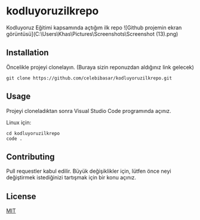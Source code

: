 # kodluyoruzilkrepo
Kodluyoruz Eğitimi kapsamında açtığım ilk repo
![Github projemin ekran görüntüsü](C:\Users\Khas\Pictures\Screenshots\Screenshot (13).png)

## Installation

Öncelikle projeyi clonelayın. (Buraya sizin reponuzdan aldığınız link gelecek)

```
git clone https://github.com/celebibasar/kodluyoruzilkrepo.git

```

## Usage

Projeyi cloneladıktan sonra Visual Studio Code programında açınız.

Linux için:

```
cd kodluyoruzilkrepo
code .

```

## Contributing

Pull requestler kabul edilir. Büyük değişiklikler için, lütfen önce neyi değiştirmek istediğinizi tartışmak için bir konu açınız.

## License

[MIT](https://choosealicense.com/licenses/mit/)
